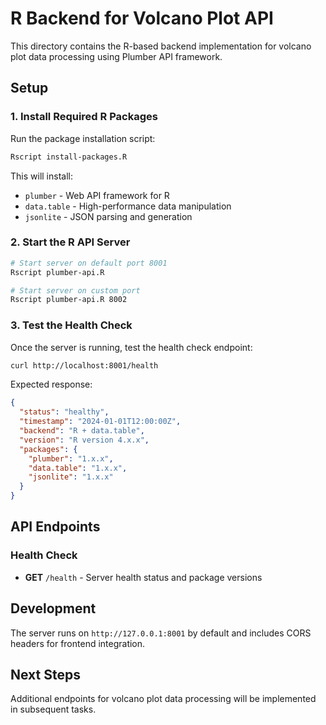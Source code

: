 # R Backend for Volcano Plot API

This directory contains the R-based backend implementation for volcano plot data processing using Plumber API framework.

## Setup

### 1. Install Required R Packages

Run the package installation script:

```bash
Rscript install-packages.R
```

This will install:
- `plumber` - Web API framework for R
- `data.table` - High-performance data manipulation
- `jsonlite` - JSON parsing and generation

### 2. Start the R API Server

```bash
# Start server on default port 8001
Rscript plumber-api.R

# Start server on custom port
Rscript plumber-api.R 8002
```

### 3. Test the Health Check

Once the server is running, test the health check endpoint:

```bash
curl http://localhost:8001/health
```

Expected response:
```json
{
  "status": "healthy",
  "timestamp": "2024-01-01T12:00:00Z",
  "backend": "R + data.table",
  "version": "R version 4.x.x",
  "packages": {
    "plumber": "1.x.x",
    "data.table": "1.x.x", 
    "jsonlite": "1.x.x"
  }
}
```

## API Endpoints

### Health Check
- **GET** `/health` - Server health status and package versions

## Development

The server runs on `http://127.0.0.1:8001` by default and includes CORS headers for frontend integration.

## Next Steps

Additional endpoints for volcano plot data processing will be implemented in subsequent tasks.